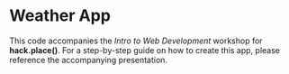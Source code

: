 # Weather App

This code accompanies the _Intro to Web Development_ workshop for **hack.place()**. For a step-by-step guide on how to create this app, please reference the accompanying presentation.
